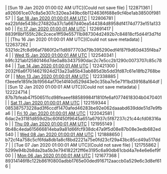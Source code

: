 | [Sun 19 Jan 2020 01:00:02 AM UTC](Could not save file) | 122871361 | a926061ce07c8a5e307c320ea349bc6b1124636f688e9cf4be1ab38500f98157 | 
| [Sat 18 Jan 2020 01:00:01 AM UTC](https://transfer.sh/CDFyu/trcninja-dbdump-20200118010001.tar.bz2) | 122806781 | ea22bfde5438c274820a37c1a667d40ea544384d8958df4174d773e151a133b0 | 
| [Fri 17 Jan 2020 01:00:01 AM UTC]() | 122691417 | 8839f8bf155fc28c2cece1ff59e55711b987304d2492b7c84818cf5d44f3d7fd | 
| [Thu 16 Jan 2020 01:00:01 AM UTC](Could not save metadata) | 122637262 | 5321dc2fc8d96af7860f2e11d8977703d79b395290edf4f87f9d60d435f4ba74 | 
| [Wed 15 Jan 2020 01:00:01 AM UTC]() | 122540341 | b9fc321ab12580146d7de0a8b3437590dac2c7e5cc2b1290c0073707c85c7884 | 
| [Tue 14 Jan 2020 01:00:01 AM UTC](https://transfer.sh/14X2Vz/trcninja-dbdump-20200114010001.tar.bz2) | 122421300 | 2032f6a6f7014621924d213a23a85b43ab885d3b5dd3fd87c61e18fb2768be0f | 
| [Mon 13 Jan 2020 01:00:01 AM UTC]() | 122338885 | f3eeefe185fe3b19564af70e14f40d529d43e0c35ba7e5e71f1bd39168a164df | 
| [Sun 12 Jan 2020 01:00:01 AM UTC](Could not save metadata) | 122224714 | 87b7bfeab47f506511cd98feaeef88589984f1810fe6af0774618304b0470401 | 
| [Sat 11 Jan 2020 01:00:01 AM UTC](https://transfer.sh/81Unp/trcninja-dbdump-20200111010001.tar.bz2) | 122159344 | 085387573228ad3f6ccdf1470afed46283be92e062daaabd639dde51d7e9fba6 | 
| [Fri 10 Jan 2020 01:00:01 AM UTC](https://transfer.sh/xLwXE/trcninja-dbdump-20200110010001.tar.bz2) | 122042581 | 6dac2e31181d859d2bc60f450f9645a651a67937c5f87237c21c44cfd08316ab | 
| [Thu 09 Jan 2020 01:00:01 AM UTC]() | 121955149 | 9b48c4eda615666814eba9a81d66fcf938dc47a9f5d08e87b08e3edb682ed540 | 
| [Wed 08 Jan 2020 01:00:01 AM UTC]() | 121888650 | b72cf4a758c5cf6fda8db1a8cf8bd2221a75e0fd23cf29a43bc85cd49a517dd7 | 
| [Tue 07 Jan 2020 01:00:01 AM UTC](Could not save file) | 121755862 | 5299e94b2b8da2ba5b3e7941822f2ff6e3195c6a90db61cbd4a7e4e6e6ef9f00 | 
| [Mon 06 Jan 2020 01:00:01 AM UTC](https://transfer.sh/IzGns/trcninja-dbdump-20200106010001.tar.bz2) | 121677368 | 89314146f8c122b861f0800adbb1765e00ded916712aaccb0a529e6c3d8ef616 | 
